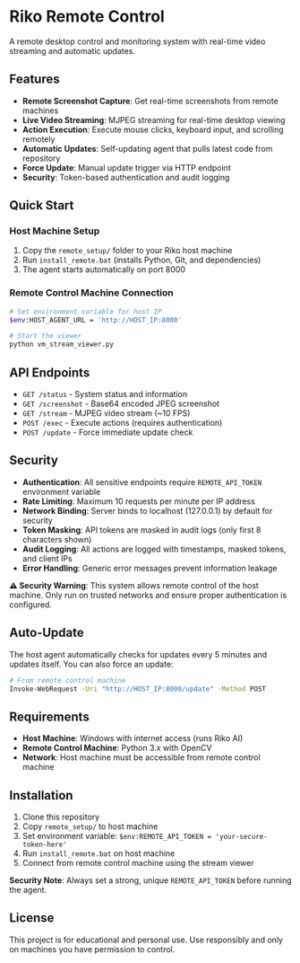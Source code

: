 # Riko Remote Control

A remote desktop control and monitoring system with real-time video streaming and automatic updates.

## Features

- **Remote Screenshot Capture**: Get real-time screenshots from remote machines
- **Live Video Streaming**: MJPEG streaming for real-time desktop viewing
- **Action Execution**: Execute mouse clicks, keyboard input, and scrolling remotely
- **Automatic Updates**: Self-updating agent that pulls latest code from repository
- **Force Update**: Manual update trigger via HTTP endpoint
- **Security**: Token-based authentication and audit logging

## Quick Start

### Host Machine Setup
1. Copy the `remote_setup/` folder to your Riko host machine
2. Run `install_remote.bat` (installs Python, Git, and dependencies)
3. The agent starts automatically on port 8000

### Remote Control Machine Connection
```bash
# Set environment variable for host IP
$env:HOST_AGENT_URL = 'http://HOST_IP:8000'

# Start the viewer
python vm_stream_viewer.py
```

## API Endpoints

- `GET /status` - System status and information
- `GET /screenshot` - Base64 encoded JPEG screenshot
- `GET /stream` - MJPEG video stream (~10 FPS)
- `POST /exec` - Execute actions (requires authentication)
- `POST /update` - Force immediate update check

## Security

- **Authentication**: All sensitive endpoints require `REMOTE_API_TOKEN` environment variable
- **Rate Limiting**: Maximum 10 requests per minute per IP address
- **Network Binding**: Server binds to localhost (127.0.0.1) by default for security
- **Token Masking**: API tokens are masked in audit logs (only first 8 characters shown)
- **Audit Logging**: All actions are logged with timestamps, masked tokens, and client IPs
- **Error Handling**: Generic error messages prevent information leakage

**⚠️ Security Warning**: This system allows remote control of the host machine. Only run on trusted networks and ensure proper authentication is configured.

## Auto-Update

The host agent automatically checks for updates every 5 minutes and updates itself. You can also force an update:

```bash
# From remote control machine
Invoke-WebRequest -Uri "http://HOST_IP:8000/update" -Method POST
```

## Requirements

- **Host Machine**: Windows with internet access (runs Riko AI)
- **Remote Control Machine**: Python 3.x with OpenCV
- **Network**: Host machine must be accessible from remote control machine

## Installation

1. Clone this repository
2. Copy `remote_setup/` to host machine
3. Set environment variable: `$env:REMOTE_API_TOKEN = 'your-secure-token-here'`
4. Run `install_remote.bat` on host machine
5. Connect from remote control machine using the stream viewer

**Security Note**: Always set a strong, unique `REMOTE_API_TOKEN` before running the agent.

## License

This project is for educational and personal use. Use responsibly and only on machines you have permission to control.